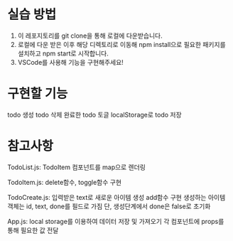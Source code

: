 <h1>실습 방법</h1>

1. 이 레포지토리를 git clone을 통해 로컬에 다운받습니다.
2. 로컬에 다운 받은 이후 해당 디렉토리로 이동해 npm install으로 필요한 패키지를 설치하고 npm start로 시작합니다.
3. VSCode를 사용해 기능을 구현해주세요!

<h1>구현할 기능</h1>
todo 생성
todo 삭제
완료한 todo 토글
localStorage로 todo 저장

<h1>참고사항</h1>
TodoList.js: TodoItem 컴포넌트를 map으로 렌더링 

TodoItem.js: delete함수, toggle함수 구현

TodoCreate.js: 입력받은 text로 새로운 아이템 생성
add함수 구현
생성하는 아이템 객체는 id, text, done를 필드로 가짐
단, 생성단계에서 done은 false로 초기화

App.js: local storage를 이용하여 데이터 저장 및 가져오기
각 컴포넌트에 props를 통해 필요한 값 전달

